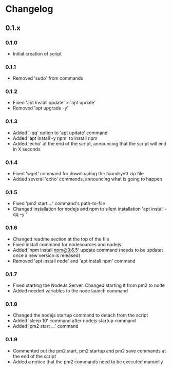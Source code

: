 # Changelog

## 0.1.x

### 0.1.0

- Initial creation of script

### 0.1.1

- Removed 'sudo' from commands

### 0.1.2

- Fixed 'apt install update' > 'apt update'
- Removed 'apt upgrade -y'

### 0.1.3

- Added '-qq' option to 'apt update' command
- Added 'apt install -y npm' to install npm
- Added 'echo' at the end of the script, announcing that the script will end in X seconds

### 0.1.4

- Fixed 'wget' command for downloading the foundryvtt.zip file
- Added several 'echo' commands, announcing what is going to happen

### 0.1.5

- Fixed 'pm2 start ...' command's path-to-file
- Changed installation for nodejs and npm to silent installation 'apt install -qq -y '

### 0.1.6

- Changed readme section at the top of the file
- Fixed install command for nodesources and nodejs
- Added 'npm install npm@9.6.5' update command (needs to be updatet once a new version is released)
- Removed 'apt install node' and 'apt install npm' command

### 0.1.7

- Fixed starting the NodeJs Server. Changed starting it from pm2 to node
- Added needed variables to the node launch command

### 0.1.8

- Changed the nodejs startup command to detach from the script
- Added 'sleep 10' command after nodejs startup command
- Added 'pm2 start ...' command

### 0.1.9

- Commented out the pm2 start, pm2 startup and pm2 save commands at the end of the script
- Added a notice that the pm2 commands need to be executed manuelly
